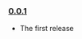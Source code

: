 ### [0.0.1](https://github.com/vedmalex/headings-replacer/releases/tag/v0.0.1)

- The first release
